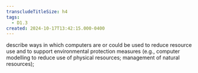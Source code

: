 ```yaml
---
transcludeTitleSize: h4
tags:
  - D1.3
created: 2024-10-17T13:42:15.000-0400
---
```

describe ways in which computers are or could be used to reduce resource use and to support environmental protection measures (e.g., computer modelling to reduce use of physical resources; management of natural resources);